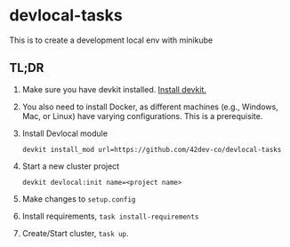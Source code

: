 # devlocal-tasks
This is to create a development local env with minikube

## TL;DR

1. Make sure you have devkit installed. [Install devkit.](https://github.com/42dev-co/devkit)

2. You also need to install Docker, as different machines (e.g., Windows, Mac, or Linux) have varying configurations. This is a prerequisite.

3. Install Devlocal module
    ```
    devkit install_mod url=https://github.com/42dev-co/devlocal-tasks
    ```
4. Start a new cluster project 
    ```
    devkit devlocal:init name=<project name>
    ```

5. Make changes to `setup.config`

6. Install requirements, `task install-requirements`

7. Create/Start cluster, `task up`.


